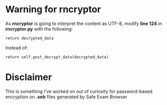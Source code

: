 # Warning for rncryptor

As **rncryptor** is going to interpret the content as UTF-8, modify **line 124** in **rncryptor.py** with the following:

    return decrypted_data
Instead of:

    return self.post_decrypt_data(decrypted_data)

# Disclaimer
This is something I've worked on out of curiosity for password-based encryption on **.seb** files generated by Safe Exam Browser
